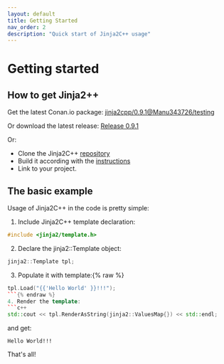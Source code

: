 ```yaml
---
layout: default
title: Getting Started
nav_order: 2
description: "Quick start of Jinja2C++ usage"
---
```


# Getting started

## How to get Jinja2++

Get the latest Conan.io package: [
jinja2cpp/0.9.1@Manu343726/testing](https://bintray.com/manu343726/conan-packages/jinja2cpp%3AManu343726/0.9.1%3Atesting)

Or download the latest release: [Release 0.9.1](https://github.com/jinja2cpp/Jinja2Cpp/releases/latest)

Or:
- Clone the Jinja2C++ [repository](https://github.com/jinja2cpp/Jinja2Cpp)
- Build it according with the [instructions](build_and_install.html)
- Link to your project.

## The basic example

Usage of Jinja2C++ in the code is pretty simple:
1. Include Jinja2C++ template declaration:
```c++
#include <jinja2/template.h>
```
2. Declare the jinja2::Template object:
```c++
jinja2::Template tpl;
```
3. Populate it with template:{% raw %}
```c++
tpl.Load("{{'Hello World' }}!!!");
```{% endraw %}
4. Render the template:
```c++
std::cout << tpl.RenderAsString(jinja2::ValuesMap{}) << std::endl;
```

and get:

`
Hello World!!!
`

That's all!
